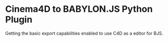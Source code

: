 # Cinema4D to BABYLON.JS Python Plugin
Getting the basic export capabilities enabled to use C4D as a editor for BJS.



